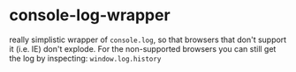 console-log-wrapper
===================

really simplistic wrapper of `console.log`, so that browsers that don't support it (i.e. IE) don't explode. For the non-supported browsers you can still get the log by inspecting: `window.log.history`
